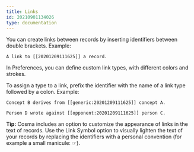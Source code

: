 ```yaml
---
title: Links
id: 20210901134026
type: documentation
---
```


You can create links between records by inserting identifiers between double brackets. Example:

```
A link to [[20201209111625]] a record.
```

In Preferences, you can define custom link types, with different colors and strokes.

To assign a type to a link, prefix the identifier with the name of a link type followed by a colon. Example:

```
Concept B derives from [[generic:20201209111625]] concept A.

Person D wrote against [[opponent:20201209111625]] person C.
```

**Tip:** Cosma includes an option to customize the appearance of links in the text of records. Use the Link Symbol option to visually lighten the text of your records by replacing the identifiers with a personal convention (for example a small manicule: ☞).